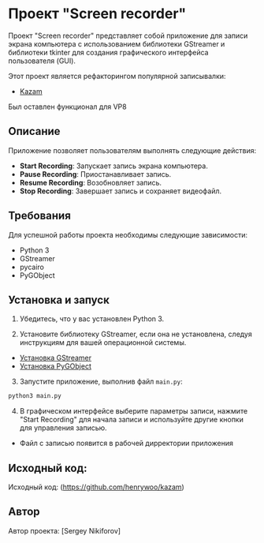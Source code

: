 # Проект "Screen recorder"

Проект "Screen recorder" представляет собой приложение для записи экрана компьютера с использованием библиотеки GStreamer и библиотеки tkinter для создания графического интерфейса пользователя (GUI).

Этот проект является рефакторингом популярной записывалки:
- [Kazam](https://github.com/henrywoo/kazam)

Был оставлен функционал для VP8

## Описание

Приложение позволяет пользователям выполнять следующие действия:

- **Start Recording**: Запускает запись экрана компьютера.
- **Pause Recording**: Приостанавливает запись.
- **Resume Recording**: Возобновляет запись.
- **Stop Recording**: Завершает запись и сохраняет видеофайл.

## Требования

Для успешной работы проекта необходимы следующие зависимости:

- Python 3
- GStreamer
- pycairo
- PyGObject

## Установка и запуск

1. Убедитесь, что у вас установлен Python 3.

2. Установите библиотеку GStreamer, если она не установлена, следуя инструкциям для вашей операционной системы.

- [Установка GStreamer](https://gstreamer.freedesktop.org/documentation/installing/on-linux.html?gi-language=c)
- [Установка PyGObject](https://pygobject.readthedocs.io/en/latest/getting_started.html)

3. Запустите приложение, выполнив файл `main.py`:

```bash
python3 main.py
```

4. В графическом интерфейсе выберите параметры записи, нажмите "Start Recording" для начала записи и используйте другие кнопки для управления записью.

- Файл с записью появится в рабочей дирректории приложения

## Исходный код:

Исходный код: (https://github.com/henrywoo/kazam)

## Автор

Автор проекта: [Sergey Nikiforov]
